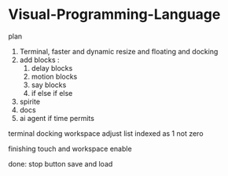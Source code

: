 # Visual-Programming-Language

plan

1) Terminal, faster and dynamic resize and floating and docking
2) add blocks : 
   1) delay blocks
   2) motion blocks
   3) say blocks
   4) if else if else
3) spirite
4) docs
5) ai agent if time permits

terminal docking workspace adjust
list indexed as 1 not zero

finishing touch and workspace enable

done:
stop button
save and load
